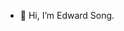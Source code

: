 - 👋 Hi, I’m Edward Song.

<!---
edwardsong08/edwardsong08 is a ✨ special ✨ repository because its `README.md` (this file) appears on your GitHub profile.
You can click the Preview link to take a look at your changes.
--->
